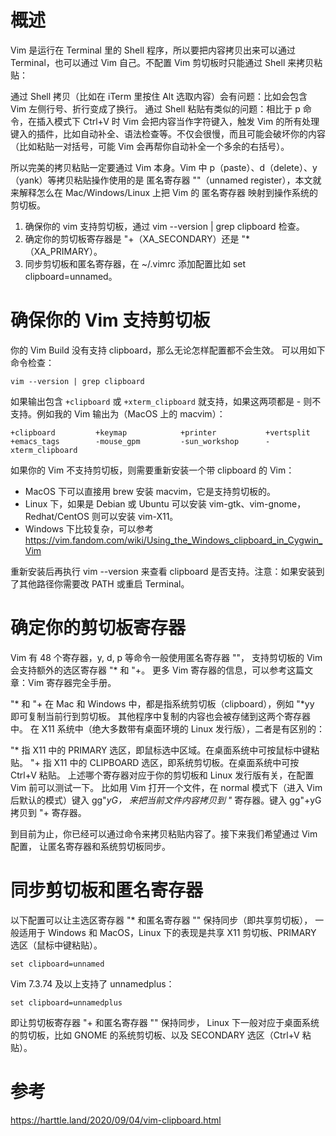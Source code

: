 
# 概述

Vim 是运行在 Terminal 里的 Shell 程序，所以要把内容拷贝出来可以通过 Terminal，也可以通过 Vim 自己。不配置 Vim 剪切板时只能通过 Shell 来拷贝粘贴：

通过 Shell 拷贝（比如在 iTerm 里按住 Alt 选取内容）会有问题：比如会包含 Vim 左侧行号、折行变成了换行。
通过 Shell 粘贴有类似的问题：相比于 p 命令，在插入模式下 Ctrl+V 时 Vim 会把内容当作字符键入，触发 Vim 的所有处理键入的插件，比如自动补全、语法检查等。不仅会很慢，而且可能会破坏你的内容（比如粘贴一对括号，可能 Vim 会再帮你自动补全一个多余的右括号）。

所以完美的拷贝粘贴一定要通过 Vim 本身。Vim 中 p（paste）、d（delete）、y（yank）等拷贝粘贴操作使用的是 匿名寄存器 ""（unnamed register），本文就来解释怎么在 Mac/Windows/Linux 上把 Vim 的 匿名寄存器 映射到操作系统的剪切板。

1. 确保你的 vim 支持剪切板，通过 vim --version | grep clipboard 检查。
2. 确定你的剪切板寄存器是 "+（XA_SECONDARY）还是 "*（XA_PRIMARY）。
3. 同步剪切板和匿名寄存器，在 ~/.vimrc 添加配置比如 set clipboard=unnamed。

# 确保你的 Vim 支持剪切板

你的 Vim Build 没有支持 clipboard，那么无论怎样配置都不会生效。 可以用如下命令检查：

```
vim --version | grep clipboard
```

如果输出包含 `+clipboard` 或 `+xterm_clipboard` 就支持，如果这两项都是 - 则不支持。例如我的 Vim 输出为（MacOS 上的 macvim）：

```
+clipboard         +keymap            +printer           +vertsplit
+emacs_tags        -mouse_gpm         -sun_workshop      -xterm_clipboard
```

如果你的 Vim 不支持剪切板，则需要重新安装一个带 clipboard 的 Vim：

* MacOS 下可以直接用 brew 安装 macvim，它是支持剪切板的。
* Linux 下，如果是 Debian 或 Ubuntu 可以安装 vim-gtk、vim-gnome，Redhat/CentOS 则可以安装 vim-X11。
* Windows 下比较复杂，可以参考 https://vim.fandom.com/wiki/Using_the_Windows_clipboard_in_Cygwin_Vim

重新安装后再执行 vim --version 来查看 clipboard 是否支持。注意：如果安装到了其他路径你需要改 PATH 或重启 Terminal。

# 确定你的剪切板寄存器

Vim 有 48 个寄存器，y, d, p 等命令一般使用匿名寄存器 ""， 支持剪切板的 Vim 会支持额外的选区寄存器 "* 和 "+。 更多 Vim 寄存器的信息，可以参考这篇文章：Vim 寄存器完全手册。

"* 和 "+ 在 Mac 和 Windows 中，都是指系统剪切板（clipboard），例如 "*yy 即可复制当前行到剪切板。 其他程序中复制的内容也会被存储到这两个寄存器中。 在 X11 系统中（绝大多数带有桌面环境的 Linux 发行版），二者是有区别的：

"* 指 X11 中的 PRIMARY 选区，即鼠标选中区域。在桌面系统中可按鼠标中键粘贴。
"+ 指 X11 中的 CLIPBOARD 选区，即系统剪切板。在桌面系统中可按 Ctrl+V 粘贴。
上述哪个寄存器对应于你的剪切板和 Linux 发行版有关，在配置 Vim 前可以测试一下。 比如用 Vim 打开一个文件，在 normal 模式下（进入 Vim 后默认的模式）键入 gg"*yG， 来把当前文件内容拷贝到 "* 寄存器。键入 gg"+yG 拷贝到 "+ 寄存器。

到目前为止，你已经可以通过命令来拷贝粘贴内容了。接下来我们希望通过 Vim 配置， 让匿名寄存器和系统剪切板同步。

# 同步剪切板和匿名寄存器

以下配置可以让主选区寄存器 "* 和匿名寄存器 "" 保持同步（即共享剪切板）， 一般适用于 Windows 和 MacOS，Linux 下的表现是共享 X11 剪切板、PRIMARY 选区（鼠标中键粘贴）。

```
set clipboard=unnamed
```

Vim 7.3.74 及以上支持了 unnamedplus：

```
set clipboard=unnamedplus
```

即让剪切板寄存器 "+ 和匿名寄存器 "" 保持同步， Linux 下一般对应于桌面系统的剪切板，比如 GNOME 的系统剪切板、以及 SECONDARY 选区（Ctrl+V 粘贴）。

# 参考

https://harttle.land/2020/09/04/vim-clipboard.html